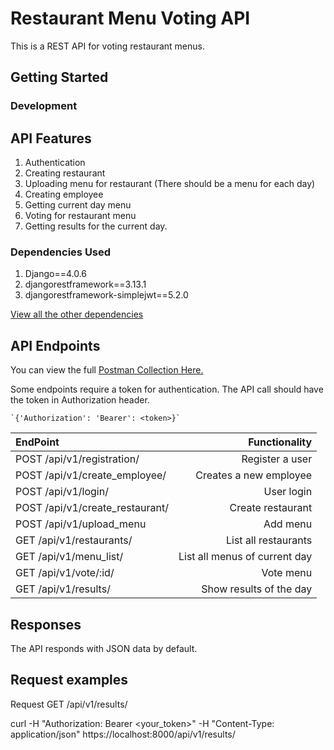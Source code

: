 # Restaurant Menu Voting API

This is a REST API for voting restaurant menus.


## Getting Started


### Development



## API Features

1. Authentication
2. Creating restaurant
3. Uploading menu for restaurant (There should be a menu for each day)
4. Creating employee
5. Getting current day menu
6. Voting for restaurant menu
7. Getting results for the current day. 


### Dependencies Used

1. Django==4.0.6
2. djangorestframework==3.13.1
3. djangorestframework-simplejwt==5.2.0


[View all the other dependencies](.requirements.txt)

## API Endpoints

You can view the full [Postman Collection Here.](https://www.getpostman.com/collections/f11cb32c01901cee1a4c)

Some endpoints require a token for authentication. The API call should have the token in Authorization header.

    `{'Authorization': 'Bearer': <token>}`




| EndPoint                        |                 Functionality |
|:--------------------------------|------------------------------:|
| POST /api/v1/registration/      |               Register a user |
| POST /api/v1/create_employee/   |        Creates a new employee |
| POST /api/v1/login/             |                    User login |
| POST /api/v1/create_restaurant/ |             Create restaurant |
| POST /api/v1/upload_menu        |                      Add menu |
| GET /api/v1/restaurants/        |          List all restaurants |
| GET /api/v1/menu_list/          | List all menus of current day |
| GET /api/v1/vote/:id/           |                     Vote menu |
| GET /api/v1/results/            |       Show results of the day |

## Responses

The API responds with JSON data by default.


## Request examples

Request GET /api/v1/results/

curl -H "Authorization: Bearer <your_token>" -H "Content-Type: application/json" https://localhost:8000/api/v1/results/
